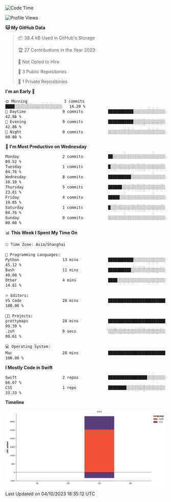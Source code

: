 <!--
**PascalDai/PascalDai** is a ✨ _special_ ✨ repository because its `README.md` (this file) appears on your GitHub profile.

Here are some ideas to get you started:

- 🔭 I’m currently working on ...
- 🌱 I’m currently learning ...
- 👯 I’m looking to collaborate on ...
- 🤔 I’m looking for help with ...
- 💬 Ask me about ...
- 📫 How to reach me: ...
- 😄 Pronouns: ...
- ⚡ Fun fact: ...
-->

<!--START_SECTION:waka-->
![Code Time](http://img.shields.io/badge/Code%20Time-28%20mins-blue)

![Profile Views](http://img.shields.io/badge/Profile%20Views-57-blue)

**🐱 My GitHub Data** 

> 📦 38.4 kB Used in GitHub's Storage 
 > 
> 🏆 27 Contributions in the Year 2023
 > 
> 🚫 Not Opted to Hire
 > 
> 📜 3 Public Repositories 
 > 
> 🔑 1 Private Repositories 
 > 
**I'm an Early 🐤** 

```text
🌞 Morning                3 commits           ████░░░░░░░░░░░░░░░░░░░░░   14.29 % 
🌆 Daytime                9 commits           ███████████░░░░░░░░░░░░░░   42.86 % 
🌃 Evening                9 commits           ███████████░░░░░░░░░░░░░░   42.86 % 
🌙 Night                  0 commits           ░░░░░░░░░░░░░░░░░░░░░░░░░   00.00 % 
```
📅 **I'm Most Productive on Wednesday** 

```text
Monday                   2 commits           ██░░░░░░░░░░░░░░░░░░░░░░░   09.52 % 
Tuesday                  1 commits           █░░░░░░░░░░░░░░░░░░░░░░░░   04.76 % 
Wednesday                8 commits           ██████████░░░░░░░░░░░░░░░   38.10 % 
Thursday                 5 commits           ██████░░░░░░░░░░░░░░░░░░░   23.81 % 
Friday                   4 commits           █████░░░░░░░░░░░░░░░░░░░░   19.05 % 
Saturday                 1 commits           █░░░░░░░░░░░░░░░░░░░░░░░░   04.76 % 
Sunday                   0 commits           ░░░░░░░░░░░░░░░░░░░░░░░░░   00.00 % 
```


📊 **This Week I Spent My Time On** 

```text
🕑︎ Time Zone: Asia/Shanghai

💬 Programming Languages: 
Python                   13 mins             ███████████░░░░░░░░░░░░░░   45.12 % 
Bash                     11 mins             ██████████░░░░░░░░░░░░░░░   40.08 % 
Other                    4 mins              ████░░░░░░░░░░░░░░░░░░░░░   14.81 % 

🔥 Editors: 
VS Code                  28 mins             █████████████████████████   100.00 % 

🐱‍💻 Projects: 
prettymaps               28 mins             █████████████████████████   99.39 % 
.zsh                     0 secs              ░░░░░░░░░░░░░░░░░░░░░░░░░   00.61 % 

💻 Operating System: 
Mac                      28 mins             █████████████████████████   100.00 % 
```

**I Mostly Code in Swift** 

```text
Swift                    2 repos             █████████████████░░░░░░░░   66.67 % 
CSS                      1 repo              ████████░░░░░░░░░░░░░░░░░   33.33 % 
```



**Timeline**

![Lines of Code chart](https://raw.githubusercontent.com/PascalDai/PascalDai/main/assets/bar_graph.png)


 Last Updated on 04/10/2023 18:35:12 UTC
<!--END_SECTION:waka-->
